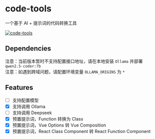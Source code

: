 # code-tools

一个基于 AI + 提示词的代码转换工具

[![code-tools](https://www.gausszhou.top/static/data/github/code-tools.webp)](https://gausszhou.github.io/code-tools/)


## Dependencies

注意：当前版本暂时不支持配置接口地址，请在本地安装 `Ollama` 并部署 `qwen2.5-coder:7b`  
注意：如遇到跨域问题，请配置环境变量 `OLLAMA_ORIGINS` 为 `*`

## Features

- [ ] 支持配置模型
- [x] 支持调用 Ollama
- [ ] 支持调用 Deepseek
- [x] 预置提示词，Function 转换为 Class
- [x] 预置提示词，Vue Options 转 Vue Composition
- [x] 预置提示词，React Class Component 转 React Function Component
